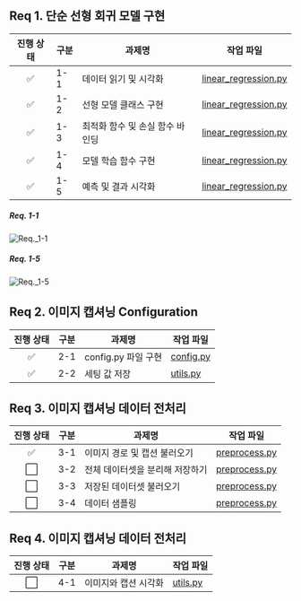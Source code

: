 ## Req 1. 단순 선형 회귀 모델 구현

| 진행 상태 | 구분 | 과제명                          | 작업 파일            |
| :-------: | ---- | ------------------------------- | -------------------- |
|     ✅     | 1-1  | 데이터 읽기 및 시각화           | [linear_regression.py](linear_regression.py) |
|     ✅     | 1-2  | 선형 모델 클래스 구현           | [linear_regression.py](linear_regression.py) |
|     ✅     | 1-3  | 최적화 함수 및 손실 함수 바인딩 | [linear_regression.py](linear_regression.py) |
|     ✅     | 1-4  | 모델 학습 함수 구현             | [linear_regression.py](linear_regression.py) |
|     ✅     | 1-5  | 예측 및 결과 시각화             | [linear_regression.py](linear_regression.py) |

##### Req. 1-1

![Req._1-1](/uploads/e1b88fb7386aa1688cd165130a60d5d2/Req._1-1.PNG)
<br>
##### Req. 1-5
![Req._1-5](/uploads/053dac512f3cda21d41ef2ab434380a7/Req._1-5.PNG)


## Req 2. 이미지 캡셔닝 Configuration

| 진행 상태 | 구분 | 과제명              | 작업 파일 |
| :-------: | ---- | ------------------- | --------- |
|     ✅     | 2-1  | config.py 파일 구현 | [config.py](config.py) |
|     ✅     | 2-2  | 세팅 값 저장        | [utils.py](utils.py)  |



## Req 3. 이미지 캡셔닝 데이터 전처리

| 진행 상태 | 구분 | 과제명                          | 작업 파일     |
| :-------: | ---- | ------------------------------- | ------------- |
|     ✅     | 3-1  | 이미지 경로 및 캡션 불러오기    | [preprocess.py](preprocess.py) |
|     ⬜     | 3-2  | 전체 데이터셋을 분리해 저장하기 | [preprocess.py](preprocess.py) |
|     ⬜     | 3-3  | 저장된 데이터셋 불러오기        | [preprocess.py](preprocess.py) |
|     ⬜     | 3-4  | 데이터 샘플링                   | [preprocess.py](preprocess.py) |



## Req 4. 이미지 캡셔닝 데이터 전처리

| 진행 상태 | 구분 | 과제명               | 작업 파일 |
| :-------: | ---- | -------------------- | --------- |
|     ⬜     | 4-1  | 이미지와 캡션 시각화 | [utils.py](utils.py)  |

